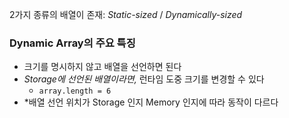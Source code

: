 2가지 종류의 배열이 존재: *Static-sized* / *Dynamically-sized*

### Dynamic Array의 주요 특징

- 크기를 명시하지 않고 배열을 선언하면 된다
- *Storage에 선언된 배열이라면,* 런타임 도중 크기를 변경할 수 있다
    - `array.length = 6`
- *배열 선언 위치가 Storage 인지 Memory 인지에 따라 동작이 다르다
